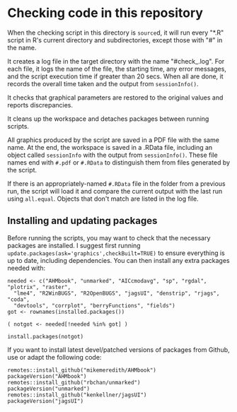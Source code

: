 
# Checking code in this repository

When the checking script in this directory is `source`d, it will run every "\*.R" script in R's current directory and subdirectories, except those with "#" in the name.

It creates a log file in the target directory with the name "#check_<date>.log". For each file, it logs the name of the file, the starting time, any error messages, and the script execution time if greater than 20 secs. When all are done, it records the overall time taken and the output from `sessionInfo()`.

It checks that graphical parameters are restored to the original values and reports discrepancies.

It cleans up the workspace and detaches packages between running scripts.

All graphics produced by the script are saved in a PDF file with the same name. At the end, the workspace is saved in a .RData file, including an object called `sessionInfo` with the output from `sessionInfo()`. These file names end with `#.pdf` or `#.RData` to distinguish them from files generated by the script.

If there is an appropriately-named `#.RData` file in the folder from a previous run, the script will load it and compare the current output with the last run using `all.equal`. Objects that don't match are listed in the log file.

## Installing and updating packages

Before running the scripts, you may want to check that the necessary packages are installed. I suggest first running `update.packages(ask='graphics',checkBuilt=TRUE)` to ensure everything is up to date, including dependencies. You can then install any extra packages needed with:
```
needed <- c("AHMbook", "unmarked", "AICcmodavg", "sp", "rgdal", "plotrix", "raster",
  "lme4", "R2WinBUGS", "R2OpenBUGS", "jagsUI", "denstrip", "rjags", "coda",
  "devtools", "corrplot", "berryFunctions", "fields")
got <- rownames(installed.packages())

( notgot <- needed[!needed %in% got] )

install.packages(notgot)
```

If you want to install latest devel/patched versions of packages from Github, use or adapt the following code:
```
remotes::install_github("mikemeredith/AHMbook")
packageVersion("AHMbook")
remotes::install_github("rbchan/unmarked")
packageVersion("unmarked")
remotes::install_github("kenkellner/jagsUI")
packageVersion("jagsUI")
```
